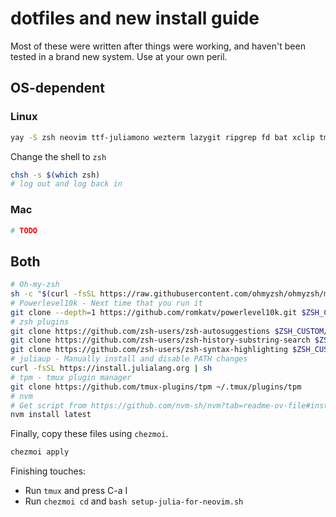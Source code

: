 # dotfiles and new install guide

Most of these were written after things were working, and haven't been tested in a brand new system.
Use at your own peril.

## OS-dependent

### Linux

```bash
yay -S zsh neovim ttf-juliamono wezterm lazygit ripgrep fd bat xclip tmux ttf-jetbrains-mono-nerd chezmoi find-the-command
```

Change the shell to `zsh`

```bash
chsh -s $(which zsh)
# log out and log back in
```

### Mac

```bash
# TODO
```

## Both

```bash
# Oh-my-zsh
sh -c "$(curl -fsSL https://raw.githubusercontent.com/ohmyzsh/ohmyzsh/master/tools/install.sh)"
# Powerlevel10k - Next time that you run it
git clone --depth=1 https://github.com/romkatv/powerlevel10k.git $ZSH_CUSTOM/themes/powerlevel10k
# zsh plugins
git clone https://github.com/zsh-users/zsh-autosuggestions $ZSH_CUSTOM/plugins/zsh-autosuggestions
git clone https://github.com/zsh-users/zsh-history-substring-search $ZSH_CUSTOM/plugins/zsh-history-substring-search
git clone https://github.com/zsh-users/zsh-syntax-highlighting $ZSH_CUSTOM/plugins/zsh-syntax-highlighting
# juliaup - Manually install and disable PATH changes
curl -fsSL https://install.julialang.org | sh
# tpm - tmux plugin manager
git clone https://github.com/tmux-plugins/tpm ~/.tmux/plugins/tpm
# nvm
# Get script from https://github.com/nvm-sh/nvm?tab=readme-ov-file#installing-and-updating
nvm install latest
```

Finally, copy these files using `chezmoi`.

```bash
chezmoi apply
```

Finishing touches:

- Run `tmux` and press C-a I
- Run `chezmoi cd` and `bash setup-julia-for-neovim.sh`
